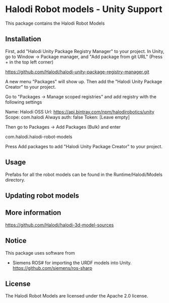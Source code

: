 # Halodi Robot models - Unity Support

This package contains the Halodi Robot Models 


## Installation

First, add "Halodi Unity Package Registry Manager" to your project. In Unity, go to Window -> Package manager, and "Add package from git URL" (Press + in the top left corner)

https://github.com/Halodi/halodi-unity-package-registry-manager.git

A new menu "Packages" will show up. Then add the "Halodi Unity Package Creator" to your project.

Go to "Packages -> Manage scoped registries" and add registry with the following settings

Name: Halodi OSS
Url: https://api.bintray.com/npm/halodirobotics/unity
Scope: com.halodi
Always auth: false
Token: [Leave empty]

Then go to Packages -> Add Packages (Bulk) and enter

com.halodi.halodi-robot-models

Press Add packages to add "Halodi Unity Package Creator" to your project.


## Usage 

Prefabs for all the robot models can be found in the Runtime/Halodi/Models directory.


## Updating robot models


## More information

https://github.com/Halodi/halodi-3d-model-sources

## Notice

This package uses software from

- Siemens ROS# for importing the URDF models into Unity. https://github.com/siemens/ros-sharp

## License

The Halodi Robot Models are licensed under the Apache 2.0 license.
